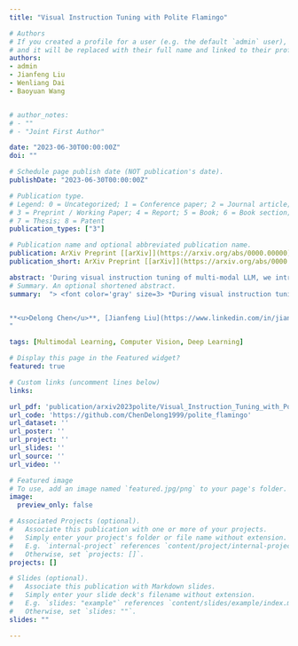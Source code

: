 ```yaml
---
title: "Visual Instruction Tuning with Polite Flamingo"

# Authors
# If you created a profile for a user (e.g. the default `admin` user), write the username (folder name) here 
# and it will be replaced with their full name and linked to their profile.
authors:
- admin
- Jianfeng Liu
- Wenliang Dai
- Baoyuan Wang


# author_notes:
# - ""
# - "Joint First Author"

date: "2023-06-30T00:00:00Z"
doi: ""

# Schedule page publish date (NOT publication's date).
publishDate: "2023-06-30T00:00:00Z"

# Publication type.
# Legend: 0 = Uncategorized; 1 = Conference paper; 2 = Journal article;
# 3 = Preprint / Working Paper; 4 = Report; 5 = Book; 6 = Book section;
# 7 = Thesis; 8 = Patent
publication_types: ["3"]

# Publication name and optional abbreviated publication name.
publication: ArXiv Preprint [[arXiv]](https://arxiv.org/abs/0000.00000)
publication_short: ArXiv Preprint [[arXiv]](https://arxiv.org/abs/0000.00000)

abstract: 'During visual instruction tuning of multi-modal LLM, we introduced a multi-modal response rewriter called \"Polite Flamingo\" to address the degeneration of response politness, which is a typical instance of the \"multi-modal alignment tax\.'
# Summary. An optional shortened abstract.
summary:  "> <font color='gray' size=3> *During visual instruction tuning of multi-modal LLM, we introduced a multi-modal response rewriter called \"Polite Flamingo\" to address the degeneration of response politness, which is a typical instance of the \"multi-modal alignment tax\".*</font>


**<u>Delong Chen</u>**, [Jianfeng Liu](https://www.linkedin.com/in/jianfeng-liu-9539897b/), [Wenliang Dai](https://wenliangdai.github.io/), [Baoyuan Wang](https://sites.google.com/site/zjuwby/) . *[Arxiv Preprint](https://arxiv.org/abs/0000.00000)* 2023.
"

tags: [Multimodal Learning, Computer Vision, Deep Learning]

# Display this page in the Featured widget?
featured: true

# Custom links (uncomment lines below)
links:

url_pdf: 'publication/arxiv2023polite/Visual_Instruction_Tuning_with_Polite_Flamingo.pdf'
url_code: 'https://github.com/ChenDelong1999/polite_flamingo'
url_dataset: ''
url_poster: ''
url_project: ''
url_slides: ''
url_source: ''
url_video: ''

# Featured image
# To use, add an image named `featured.jpg/png` to your page's folder. 
image:
  preview_only: false

# Associated Projects (optional).
#   Associate this publication with one or more of your projects.
#   Simply enter your project's folder or file name without extension.
#   E.g. `internal-project` references `content/project/internal-project/index.md`.
#   Otherwise, set `projects: []`.
projects: []

# Slides (optional).
#   Associate this publication with Markdown slides.
#   Simply enter your slide deck's filename without extension.
#   E.g. `slides: "example"` references `content/slides/example/index.md`.
#   Otherwise, set `slides: ""`.
slides: ""

---
```


